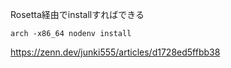 
Rosetta経由でinstallすればできる

```
arch -x86_64 nodenv install
```

https://zenn.dev/junki555/articles/d1728ed5ffbb38